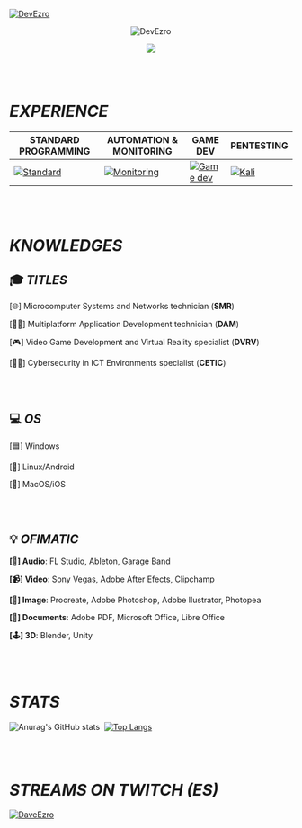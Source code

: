 <!--CABECERA: LOGOTIPO, VISITAS, LOGROS-->
[![DevEzro](https://svg-banners.vercel.app/api?type=glitch&text1=DEVEZRO&width=1200&height=100)](https://github.com/Akshay090/svg-banners)

<div align="center">
    <p> 
        <img src="https://komarev.com/ghpvc/?username=DevEzro&label=Profile%20views&color=00c9a1&style=flat" alt="DevEzro" />
    </p>
    <img src="https://github-profile-trophy.vercel.app/?username=devezro&theme=discord&no-frame=false&no-bg=false&margin-w=4"/>
</div>

<br></br>

<!--TRAYECTORIA: EXPERIENCIA, ESTUDIOS, CONOCIMIENTOS-->
# _EXPERIENCE_
| STANDARD PROGRAMMING | AUTOMATION & MONITORING | GAME DEV | PENTESTING |
| --- | --- | --- | --- |
| [![Standard](https://skillicons.dev/icons?i=java,js,html,css,c,dotnet,python)](https://skillicons.dev)| [![Monitoring](https://skillicons.dev/icons?i=docker,jenkins,grafana,prometheus,selenium,cypress)](https://skillicons.dev)| [![Game dev](https://skillicons.dev/icons?i=c,unity,unreal,blender)](https://skillicons.dev)| [![Kali](https://skillicons.dev/icons?i=kali)](https://skillicons.dev)|

<br></br>

# _KNOWLEDGES_
## 🎓 _TITLES_
[🌐] Microcomputer Systems and Networks technician (**SMR**)

[👨‍💻] Multiplatform Application Development technician (**DAM**)

[🎮] Video Game Development and Virtual Reality specialist (**DVRV**)

[🕵️‍♂️] Cybersecurity in ICT Environments specialist (**CETIC**)

<br></br>

## 💻 _OS_
[🟦] Windows

[🐧] Linux/Android

[🍎] MacOS/iOS

<br></br>

## 💡 _OFIMATIC_
**[🎵] Audio**: FL Studio, Ableton, Garage Band

**[📹] Video**: Sony Vegas, Adobe After Efects, Clipchamp

**[🎨] Image**: Procreate, Adobe Photoshop, Adobe Ilustrator, Photopea

**[📄] Documents**: Adobe PDF, Microsoft Office, Libre Office

**[🕹] 3D**: Blender, Unity

<br></br>

<!--ESTADÍSTICAS-->
# _STATS_
![Anurag's GitHub stats](https://github-readme-stats.vercel.app/api?username=DevEzro&show_icons=true&theme=cobalt)  [![Top Langs](https://github-readme-stats.vercel.app/api/top-langs/?username=DevEzro&layout=compact&count_private=true&theme=radical)](https://github.com/anuraghazra/github-readme-stats)

<br></br>

<!--OTROS-->
# _STREAMS ON TWITCH (ES)_
[![DaveEzro](https://static-cdn.jtvnw.net/jtv_user_pictures/428caacc-75a2-4c27-95c6-8dcacf93922e-profile_image-70x70.png 'DaveEzro')](https://twitch.com/daveezro)
